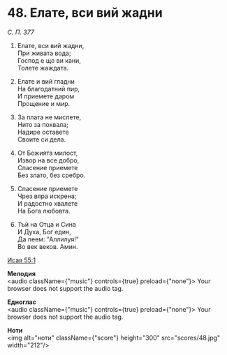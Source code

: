 # 48. Елате, вси вий жадни

_С. П. 377_

1. Елате, вси вий жадни,  
При живата вода;  
Господ е що ви кани,  
Толете жаждата.  

2. Елате и вий гладни  
На благодатний пир,  
И приемете даром  
Прощение и мир.  

3. За плата не мислете,  
Нито за похвала;  
Надире оставете  
Своите си дела.  

4. От Божията милост,  
Извор на все добро,  
Спасение приемете  
Без злато, без сребро.  

5. Спасение приемете  
Чрез вяра искрена;  
И радостно хвалете  
На Бога любовта.  

6. Тъй на Отца и Сина  
И Духа, Бог един,  
Да пеем: "Аллилуя!"  
Во век веков. Амин.

[Исая 55:1](http://biblia.bg/index.php?k=23&g=55&s=1)

**Мелодия**  
<audio className={"music"} controls={true} preload={"none"}>
    <source src="mp3/48.mp3" type="audio/mpeg"/>
    Your browser does not support the audio tag.
</audio>

**Едноглас**  
<audio className={"music"} controls={true} preload={"none"}>
    <source src="transp/48.mp3" type="audio/mpeg"/>
    Your browser does not support the audio tag.
</audio>

**Ноти**  
<img alt="ноти" className={"score"} height="300" src="scores/48.jpg" width="212"/>
